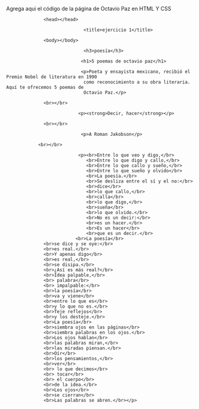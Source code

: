 Agrega aqui el código de la página de Octavio Paz en HTML Y CSS
<!doctype html>

                  <head></head>
 
                                 <title>ejercicio 1</title>

                  <body></body>

                                 <h3>poesía</h3>

                                <h1>5 poemas de octavio paz</h1>

                                <p>Poeta y ensayista mexicano, recibió el Premio Nobel de literatura en 1990 
                                 como reconocimiento a su obra literaria. Aquí te ofrecemos 5 poemas de 
                                 Octavio Paz.</p> 

                  <br></br>

                               <p><strong>Decir, hacer</strong></p>

                  <br></br>

                                <p>A Roman Jakobson</p>

                <br></br>

                               <p><br>Entre lo que veo y digo,</br>
                                  <br>Entre lo que digo y callo,</br>
                                  <br>Entre lo que callo y sueño,</br>
                                  <br>Entre lo que sueño y olvido</br>
                                  <br>La poesía.</br>
                               	  <br>Se desliza entre el sí y el no:</br>
                              	  <br>dice</br>
                              	  <br>lo que callo,</br>
                               	  <br>calla</br>
                               	  <br>lo que digo,</br>
                                  <br>sueña</br>
                                  <br>lo que olvido.</br>
                                  <br>No es un decir:</br>
                                  <br>es un hacer.</br>
                                  <br>Es un hacer</br>
                                  <br>que es un decir.</br>
                      		  <br>La poesía</br>
				  <br>se dice y se oye:</br>
				  <br>es real.</br>
				  <br>Y apenas digo</br>
				  <br>es real,</br>
				  <br>se disipa.</br>
				  <br>¿Así es más real?</br>
				  <br>Idea palpable,</br>
			 	  <br> palabra</br>
				  <br> impalpable:</br>
				  <br>la poesía</br>
				  <br>va y viene</br>
				  <br>entre lo que es</br>
				  <br>y lo que no es.</br>
				  <br>Teje reflejos</br>
				  <br>y los desteje.</br>
				  <br>La poesía</br>
				  <br>siembra ojos en las páginas</br>
				  <br>siembra palabras en los ojos.</br>
				  <br>Los ojos hablan</br>
				  <br>las palabras miran,</br>
				  <br>las miradas piensan.</br>
				  <br>Oír</br>
				  <br>los pensamientos,</br>
				  <br>ver</br>
				  <br> lo que decimos</br>
				  <br> tocar</br>
				  <br> el cuerpo</br>
				  <br>de la idea.</br>
				  <br>Los ojos</br>
				  <br>se cierran</br>
				  <br>Las palabras se abren.</br></p>



</html>
